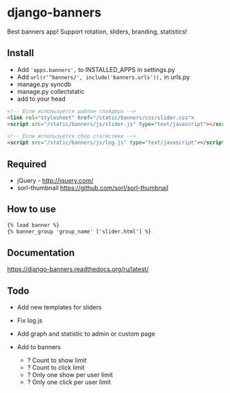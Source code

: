 ﻿django-banners
==============

Best banners app! Support rotation, sliders, branding, statistics!


Install
-------
* Add ```'apps.banners',``` to INSTALLED_APPS in settings.py
* Add ```url(r'^banners/', include('banners.urls')),``` in urls.py
* manage.py syncdb
* manage.py collectstatic
* add to your head

```html
<!-- Если используется шаблон слайдера -->
<link rel="stylesheet" href="/static/banners/css/slider.css">
<script src="/static/banners/js/slider.js" type="text/javascript"></script>

<!-- Если используется сбор статистики -->
<script src="/static/banners/js/log.js" type="text/javascript"></script>
```


Required
--------
* jQuery - http://jquery.com/
* sorl-thumbnail https://github.com/sorl/sorl-thumbnail


How to use
----------
```html
{% load banner %}
{% banner_group 'group_name' ['slider.html'] %}
```


Documentation
-------------
https://django-banners.readthedocs.org/ru/latest/


Todo
----
* Add new templates for sliders
* Fix log.js
* Add graph and statistic to admin or custom page

* Add to banners
	* ? Count to show limit
	* ? Count to click limit
	* ? Only one show per user limit
	* ? Only one click per user limit
